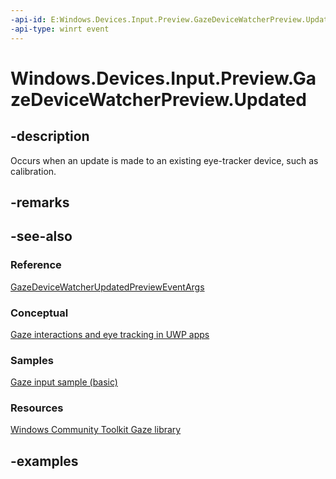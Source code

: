 ```yaml
---
-api-id: E:Windows.Devices.Input.Preview.GazeDeviceWatcherPreview.Updated
-api-type: winrt event
---
```


<!-- Event syntax.
public event TypedEventHandler Updated<GazeDeviceWatcherPreview, GazeDeviceWatcherUpdatedPreviewEventArgs>
-->

# Windows.Devices.Input.Preview.GazeDeviceWatcherPreview.Updated

## -description

Occurs when an update is made to an existing eye-tracker device, such as calibration.

## -remarks

## -see-also

### Reference

[GazeDeviceWatcherUpdatedPreviewEventArgs](gazedevicewatcherupdatedprevieweventargs.md)

### Conceptual

[Gaze interactions and eye tracking in UWP apps](https://docs.microsoft.com/windows/uwp/design/input/gaze-interactions)

### Samples

[Gaze input sample (basic)](https://github.com/MicrosoftDocs/windows-topic-specific-samples/archive/uwp-gazeinput-basic.zip)

### Resources

[Windows Community Toolkit Gaze library](https://docs.microsoft.com/windows/uwpcommunitytoolkit/gaze/gazeinteractionlibrary)

## -examples
